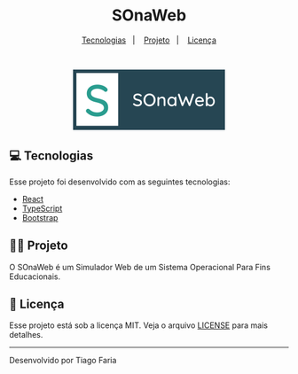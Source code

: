 <h1 align="center">SOnaWeb</h1>

<p align="center">
  <a href="#-tecnologias">Tecnologias</a>&nbsp;&nbsp;&nbsp;|&nbsp;&nbsp;&nbsp;
  <a href="#-projeto">Projeto</a>&nbsp;&nbsp;&nbsp;|&nbsp;&nbsp;&nbsp;
  <a href="#-licença">Licença</a>
</p>

<br />

<p align="center">
  <img alt="SOnaWeb" src=".github/logo.png" max-width="274px">
</p>

## 💻 Tecnologias

Esse projeto foi desenvolvido com as seguintes tecnologias:

- [React](https://reactjs.org)
- [TypeScript](https://www.typescriptlang.org/)
- [Bootstrap](https://getbootstrap.com/)

## 👨‍🏫 Projeto

O SOnaWeb é um Simulador Web de um Sistema Operacional Para Fins Educacionais.

## 📄 Licença

Esse projeto está sob a licença MIT. Veja o arquivo [LICENSE](LICENSE) para mais detalhes.

---

Desenvolvido por Tiago Faria
